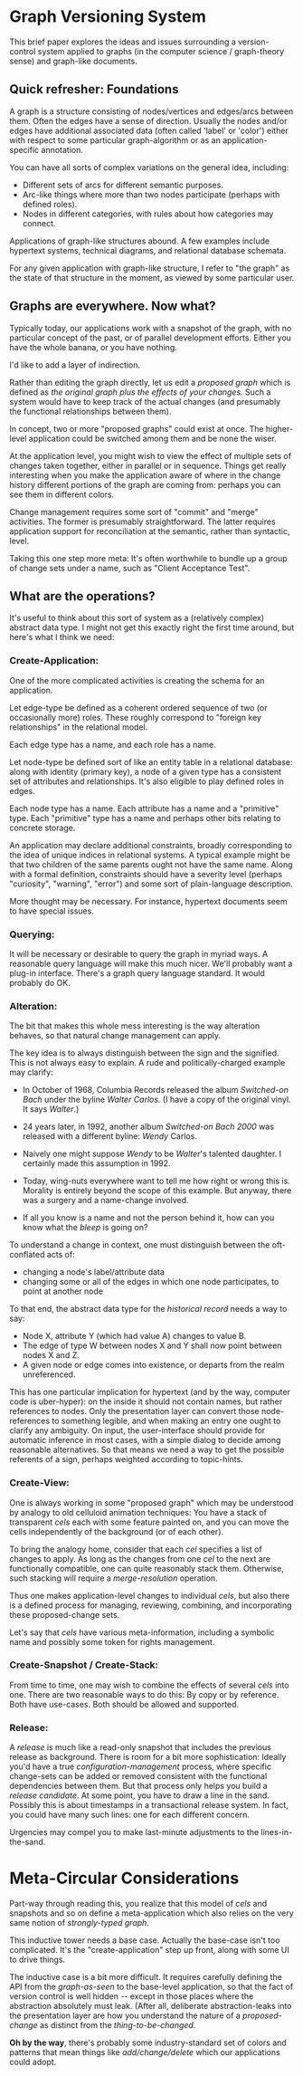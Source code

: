 # Graph Versioning System
This brief paper explores the ideas and issues surrounding a version-control
system applied to graphs (in the computer science / graph-theory sense)
and graph-like documents.

## Quick refresher: Foundations

A graph is a structure consisting of nodes/vertices and edges/arcs between them.
Often the edges have a sense of direction. Usually the nodes and/or edges have
additional associated data (often called 'label' or 'color') either with respect
to some particular graph-algorithm or as an application-specific annotation.

You can have all sorts of complex variations on the general idea, including:
* Different sets of arcs for different semantic purposes.
* Arc-like things where more than two nodes participate (perhaps with defined roles).
* Nodes in different categories, with rules about how categories may connect.

Applications of graph-like structures abound. A few examples include
hypertext systems, technical diagrams, and relational database schemata.

For any given application with graph-like structure, I refer to "the graph" as
the state of that structure in the moment, as viewed by some particular user.

## Graphs are everywhere. Now what?

Typically today, our applications work with a snapshot of the graph, with no
particular concept of the past, or of parallel development efforts. Either
you have the whole banana, or you have nothing.

I'd like to add a layer of indirection.

Rather than editing the graph directly, let us edit a *proposed graph*
which is defined as *the original graph plus the effects of your changes.*
Such a system would have to keep track of the actual changes (and presumably
the functional relationships between them).

In concept, two or more "proposed graphs" could exist at once. The higher-level
application could be switched among them and be none the wiser.

At the application level, you might wish to view the effect of multiple sets of
changes taken together, either in parallel or in sequence. Things get really
interesting when you make the application aware of where in the change history
different portions of the graph are coming from: perhaps you can see them in
different colors.

Change management requires some sort of "commit" and "merge" activities. The
former is presumably straightforward. The latter requires application support
for reconciliation at the semantic, rather than syntactic, level.

Taking this one step more meta: It's often worthwhile to bundle up a group
of change sets under a name, such as "Client Acceptance Test".

## What are the operations?

It's useful to think about this sort of system as a (relatively complex)
abstract data type. I might not get this exactly right the first time around,
but here's what I think we need:

### Create-Application:

One of the more complicated activities is creating the schema for an application.

Let edge-type be defined as a coherent ordered sequence of two (or occasionally more)
roles. These roughly correspond to "foreign key relationships" in the relational model.

Each edge type has a name, and each role has a name.

Let node-type be defined sort of like an entity table in a relational database:
along with identity (primary key), a node of a given type has a consistent set of
attributes and relationships. It's also eligible to play defined roles in edges.

Each node type has a name. Each attribute has a name and a "primitive" type.
Each "primitive" type has a name and perhaps other bits relating to concrete storage.

An application may declare additional constraints, broadly corresponding to the idea of
unique indices in relational systems. A typical example might be that two children of the
same parents ought not have the same name. Along with a formal definition, constraints
should have a severity level (perhaps "curiosity", "warning", "error") and some sort of
plain-language description.

More thought may be necessary.
For instance, hypertext documents seem to have special issues.

### Querying:

It will be necessary or desirable to query the graph in myriad ways. A reasonable query
language will make this much nicer. We'll probably want a plug-in interface. There's
a graph query language standard. It would probably do OK.

### Alteration:

The bit that makes this whole mess interesting is the way alteration behaves, so that
natural change management can apply.

The key idea is to always distinguish between the sign and the signified.
This is not always easy to explain. A rude and politically-charged example may clarify:

* In October of 1968, Columbia Records released the album *Switched-on Bach* under the byline
  *Walter Carlos.* (I have a copy of the original vinyl. It says *Walter*.)

* 24 years later, in 1992, another album *Switched-on Bach 2000* was released with a different
  byline: *Wendy* Carlos.

* Naively one might suppose *Wendy* to be *Walter*'s talented daughter. I certainly made this assumption in 1992.

* Today, wing-nuts everywhere want to tell me how right or wrong this is. Morality is entirely
  beyond the scope of this example. But anyway, there was a surgery and a name-change involved.

* If all you know is a name and not the person behind it, how can you know what the *bleep* is going on?


To understand a change in context, one must distinguish between the oft-conflated acts of:

* changing a node's label/attribute data
* changing some or all of the edges in which one node participates, to point at another node

To that end, the abstract data type for the *historical record* needs a way to say:
* Node X, attribute Y (which had value A) changes to value B.
* The edge of type W between nodes X and Y shall now point between nodes X and Z.
* A given node or edge comes into existence, or departs from the realm unreferenced.

This has one particular implication for hypertext (and by the way, computer code is uber-hyper):
on the inside it should not contain names, but rather references to nodes. Only the presentation
layer can convert those node-references to something legible, and when making an entry one ought
to clarify any ambiguity. On input, the user-interface should provide for automatic inference in
most cases, with a simple dialog to decide among reasonable alternatives. So that means we need a
way to get the possible referents of a sign, perhaps weighted according to topic-hints.


### Create-View:

One is always working in some "proposed graph" which may be understood by analogy to old
celluloid animation techniques: You have a stack of transparent *cels* each with some feature
painted on, and you can move the cells independently of the background (or of each other).

To bring the analogy home, consider that each *cel* specifies a list of changes to apply.
As long as the changes from one *cel* to the next are functionally compatible, one can quite
reasonably stack them. Otherwise, such stacking will require a *merge-resolution* operation.

Thus one makes application-level changes to individual *cels*, but also there is a defined
process for managing, reviewing, combining, and incorporating these proposed-change sets.

Let's say that *cels* have various meta-information, including a symbolic name and possibly
some token for rights management.

### Create-Snapshot / Create-Stack:

From time to time, one may wish to combine the effects of several *cels* into one.
There are two reasonable ways to do this: By copy or by reference. Both have use-cases.
Both should be allowed and supported.

### Release:

A *release* is much like a read-only snapshot that includes the previous release as background.
There is room for a bit more sophistication: Ideally you'd have a true *configuration-management*
process, where specific change-sets can be added or removed consistent with the functional
dependencies between them. But that process only helps you build a *release candidate*.
At some point, you have to draw a line in the sand. Possibly this is about timestamps in a
transactional release system. In fact, you could have many such lines: one for each different concern.

Urgencies may compel you to make last-minute adjustments to the lines-in-the-sand.

# Meta-Circular Considerations

Part-way through reading this, you realize that this model of *cels* and snapshots and so on
define a meta-application which also relies on the very same notion of *strongly-typed graph*.

This inductive tower needs a base case. Actually the base-case isn't too complicated. It's
the "create-application" step up front, along with some UI to drive things.

The inductive case is a bit more difficult. It requires carefully defining the API from
the *graph-as-seen* to the base-level application, so that the fact of version control is
well hidden -- except in those places where the abstraction absolutely must leak. (After
all, deliberate abstraction-leaks into the presentation layer are how you understand the nature
of a *proposed-change* as distinct from the *thing-to-be-changed*.

**Oh by the way**, there's probably some industry-standard set of colors and patterns that
mean things like *add/change/delete* which our applications could adopt.

